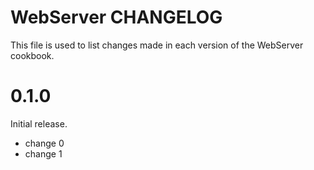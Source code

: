 # WebServer CHANGELOG

This file is used to list changes made in each version of the WebServer cookbook.

# 0.1.0

Initial release.

- change 0
- change 1

